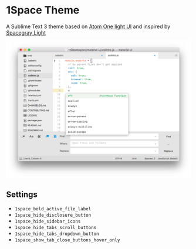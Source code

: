 # 1Space Theme
A Sublime Text 3 theme based on [Atom One light UI](https://github.com/atom/one-light-ui) and inspired by [Spacegray Light](https://github.com/kkga/spacegray)

![Screenshot](https://raw.githubusercontent.com/dangh/sublime-1space/master/screenshots/2016-08-11.png)

## Settings
- `1space_bold_active_file_label`
- `1space_hide_disclosure_button`
- `1space_hide_sidebar_icons`
- `1space_hide_tabs_scroll_buttons`
- `1space_hide_tabs_dropdown_button`
- `1space_show_tab_close_buttons_hover_only`
